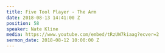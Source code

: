 ```yaml
---
title: Five Tool Player - The Arm
date: 2018-08-13 14:41:00 Z
position: 58
speaker: Nate Kline
media: https://www.youtube.com/embed/tRzUW7kiaag?ecver=2
sermon_date: 2018-08-12 10:00:00 Z
---
```


